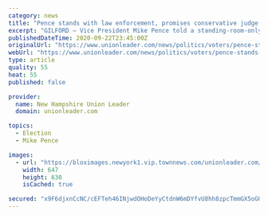 ```yaml
---
category: news
title: "Pence stands with law enforcement, promises conservative judge picks"
excerpt: "GILFORD – Vice President Mike Pence told a standing-room-only crowd Tuesday that a second term for President Donald Trump means a stronger national defense, continued support for law enforcement and"
publishedDateTime: 2020-09-22T23:45:00Z
originalUrl: "https://www.unionleader.com/news/politics/voters/pence-stands-with-law-enforcement-promises-conservative-judge-picks/article_88f5356d-b7d0-56e3-852a-a382c3be806b.html"
webUrl: "https://www.unionleader.com/news/politics/voters/pence-stands-with-law-enforcement-promises-conservative-judge-picks/article_88f5356d-b7d0-56e3-852a-a382c3be806b.html"
type: article
quality: 55
heat: 55
published: false

provider:
  name: New Hampshire Union Leader
  domain: unionleader.com

topics:
  - Election
  - Mike Pence

images:
  - url: "https://bloximages.newyork1.vip.townnews.com/unionleader.com/content/tncms/assets/v3/editorial/6/99/699b8c75-045b-5f0a-858a-30f9f3ea8023/5f6a6dca67040.image.jpg?resize=647%2C630"
    width: 647
    height: 630
    isCached: true

secured: "x9F6djxnCcNC/cEFTeh46INjwdOHoDeYyCtdnW6mDYfvU8hh8zpcTmmGX5oGUmdWyXds/BjiZ6pz1kA8uhgpKnZ/z+mnGQ9QrsuGM/uUL+eoNxI5AidEOMTK2WBRtFS5BMHn2Z56q4DapWRkpRQZJY6Bx5UD6RXUIcAqsPVTzNoZLC6V4rB7wtO/XpqUfiNjaQ0k3xSRAGSUroz18e3WxyWrcuAU+aNA3xDexmjZ7Bsoia4uVikU709AhQunIjpMaG9zTpf64E0zoBkwsmw63Md12fjNg0pAx1GaaSdElskD3G709KiVDbFh0uxJ6VAbpZcrQbuehfSBhKIhQBkzOoJ4tDk/9cnSQSK+Yf9goyY=;5lHVLA0sBRZJC/qXX1+GOg=="
---
```



